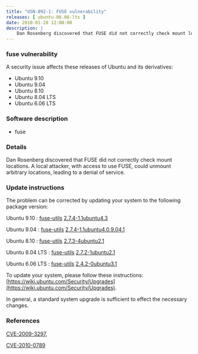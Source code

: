 ```yaml
---
title: "USN-892-1: FUSE vulnerability"
releases: [ ubuntu-06.06-lts ]
date: 2010-01-28 12:00:00
description: |
    Dan Rosenberg discovered that FUSE did not correctly check mount locations.  A local attacker, with access to use FUSE, could unmount arbitrary locations, leading to a denial of service. 
--- 
```

 
### fuse vulnerability

A security issue affects these releases of Ubuntu and its derivatives:

* Ubuntu 9.10
* Ubuntu 9.04
* Ubuntu 8.10
* Ubuntu 8.04 LTS
* Ubuntu 6.06 LTS

### Software description

* fuse 

### Details

Dan Rosenberg discovered that FUSE did not correctly check mount locations. A local attacker, with access to use FUSE, could unmount arbitrary locations, leading to a denial of service. 

### Update instructions

The problem can be corrected by updating your system to the following package version:

Ubuntu 9.10
 : [fuse-utils](https://launchpad.net/ubuntu/+source/fuse) <span> [2.7.4-1.1ubuntu4.3](https://launchpad.net/ubuntu/+source/fuse/2.7.4-1.1ubuntu4.3) </span> 

Ubuntu 9.04
 : [fuse-utils](https://launchpad.net/ubuntu/+source/fuse) <span> [2.7.4-1.1ubuntu4.0.9.04.1](https://launchpad.net/ubuntu/+source/fuse/2.7.4-1.1ubuntu4.0.9.04.1) </span> 

Ubuntu 8.10
 : [fuse-utils](https://launchpad.net/ubuntu/+source/fuse) <span> [2.7.3-4ubuntu2.1](https://launchpad.net/ubuntu/+source/fuse/2.7.3-4ubuntu2.1) </span> 

Ubuntu 8.04 LTS
 : [fuse-utils](https://launchpad.net/ubuntu/+source/fuse) <span> [2.7.2-1ubuntu2.1](https://launchpad.net/ubuntu/+source/fuse/2.7.2-1ubuntu2.1) </span> 

Ubuntu 6.06 LTS
 : [fuse-utils](https://launchpad.net/ubuntu/+source/fuse) <span> [2.4.2-0ubuntu3.1](https://launchpad.net/ubuntu/+source/fuse/2.4.2-0ubuntu3.1) </span> 

To update your system, please follow these instructions: [https://wiki.ubuntu.com/Security/Upgrades](https://wiki.ubuntu.com/Security/Upgrades).

In general, a standard system upgrade is sufficient to effect the necessary changes. 

### References

 [CVE-2009-3297](http://people.ubuntu.com/~ubuntu-security/cve/CVE-2009-3297), 

 [CVE-2010-0789](http://people.ubuntu.com/~ubuntu-security/cve/CVE-2010-0789)
 
